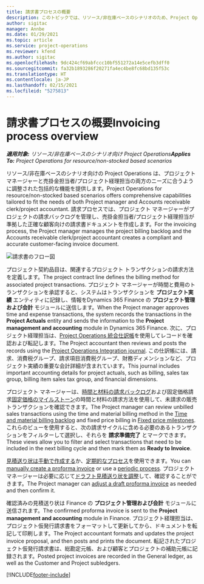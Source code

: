 ```yaml
---
title: 請求書プロセスの概要
description: このトピックでは、リソース/非在庫ベースのシナリオのため、Project Operations における請求書のプロセス概要を説明します。
author: sigitac
manager: Annbe
ms.date: 01/29/2021
ms.topic: article
ms.service: project-operations
ms.reviewer: kfend
ms.author: sigitac
ms.openlocfilehash: 9dc424cf69abfccc10bf551272a14e5cefb3dff0
ms.sourcegitcommit: fa32b1893286f20271fa4ec4be8fc68bd135f53c
ms.translationtype: HT
ms.contentlocale: ja-JP
ms.lasthandoff: 02/15/2021
ms.locfileid: "5275813"
---
```

# <a name="invoicing-process-overview"></a><span data-ttu-id="80420-103">請求書プロセスの概要</span><span class="sxs-lookup"><span data-stu-id="80420-103">Invoicing process overview</span></span>

<span data-ttu-id="80420-104">_**適用対象:** リソース/非在庫ベースのシナリオ向け Project Operations_</span><span class="sxs-lookup"><span data-stu-id="80420-104">_**Applies To:** Project Operations for resource/non-stocked based scenarios_</span></span>

<span data-ttu-id="80420-105">リソース/非在庫ベースのシナリオ向けの Project Operations は、プロジェクト マネージャーと売掛金担当者/プロジェクト経理担当の両方のニーズに合うように調整された包括的な機能を提供します。</span><span class="sxs-lookup"><span data-stu-id="80420-105">Project Operations for resource/non-stocked based scenarios offers comprehensive capabilities tailored to fit the needs of both Project manager and Accounts receivable clerk/project accountant.</span></span> <span data-ttu-id="80420-106">請求プロセスでは、プロジェクト マネージャーがプロジェクトの請求バックログを管理し、売掛金担当者/プロジェクト経理担当が準拠した正確な顧客向けの請求書ドキュメントを作成します。</span><span class="sxs-lookup"><span data-stu-id="80420-106">For the invoicing process, the Project manager manages the project billing backlog and the Accounts receivable clerk/project accountant creates a compliant and accurate customer-facing invoice document.</span></span>

![請求書のフロー図](./media/invoicing-flow.png)

<span data-ttu-id="80420-108">プロジェクト契約品目は、関連するプロジェクト トランザクションの請求方法を定義します。</span><span class="sxs-lookup"><span data-stu-id="80420-108">The project contract line defines the billing method for associated project transactions.</span></span> <span data-ttu-id="80420-109">プロジェクト マネージャーが時間と費用のトランザクションを承認すると、システムはトランザクションを **プロジェクト実績** エンティティに記録し、情報をDynamics 365 Finance の **プロジェクト管理および会計** モジュールに送信します。</span><span class="sxs-lookup"><span data-stu-id="80420-109">When the Project manager approves time and expense transactions, the system records the transactions in the **Project Actuals** entity and sends the information to the **Project management and accounting** module in Dynamics 365 Finance.</span></span> <span data-ttu-id="80420-110">次に、プロジェクト経理担当は、[Project Operations 統合仕訳帳](../project-accounting/project-operations-integration-journal.md)を使用してレコードを確認および転記します。</span><span class="sxs-lookup"><span data-stu-id="80420-110">The Project accountant then reviews and posts the records using the [Project Operations Integration journal](../project-accounting/project-operations-integration-journal.md).</span></span> <span data-ttu-id="80420-111">この仕訳帳には、請求、消費税グループ、請求項目消費税グループ、財務ディメンションなど、プロジェクト実績の重要な会計詳細が含まれています。</span><span class="sxs-lookup"><span data-stu-id="80420-111">This journal includes important accounting details for project actuals, such as billing, sales tax group, billing item sales tax group, and financial dimensions.</span></span>

<span data-ttu-id="80420-112">プロジェクト マネージャーは、[時間と材料の請求バックログ](../proforma-invoicing/manage-billing-backlog.md#time-and-material-billing-backlog)および固定価格請求[固定価格のマイルストーン](../proforma-invoicing/manage-billing-backlog.md#fixed-price-milestones)の時間と材料の請求方法を使用して、未請求の販売トランザクションを確認できます。</span><span class="sxs-lookup"><span data-stu-id="80420-112">The Project manager can review unbilled sales transactions using the time and material billing method in the [Time and material billing backlog](../proforma-invoicing/manage-billing-backlog.md#time-and-material-billing-backlog) and fixed price billing in [Fixed price milestones](../proforma-invoicing/manage-billing-backlog.md#fixed-price-milestones).</span></span> <span data-ttu-id="80420-113">これらのビューを使用すると、次の請求サイクルに含める必要のあるトランザクションをフィルターして選択し、それらを **請求準備完了** とマークできます。</span><span class="sxs-lookup"><span data-stu-id="80420-113">These views allow you to filter and select transactions that need to be included in the next billing cycle and then mark them as **Ready to Invoice**.</span></span>

<span data-ttu-id="80420-114">[見積送り状は手動で作成する](../proforma-invoicing/create-manual-proforma-invoice.md)か、[定期的なプロセス](../proforma-invoicing/configure-automated-invoice-creation.md)を使用できます。</span><span class="sxs-lookup"><span data-stu-id="80420-114">You can [manually create a proforma invoice](../proforma-invoicing/create-manual-proforma-invoice.md) or use a [periodic process](../proforma-invoicing/configure-automated-invoice-creation.md).</span></span> <span data-ttu-id="80420-115">プロジェクトマネージャーは必要に応じて[ドラフト見積送り状を調整](../proforma-invoicing/manage-proforma-invoice.md)して、確認することができます。</span><span class="sxs-lookup"><span data-stu-id="80420-115">The Project manager can [adjust a draft proforma invoice](../proforma-invoicing/manage-proforma-invoice.md) as needed and then confirm it.</span></span>

<span data-ttu-id="80420-116">確認済みの見積送り状は Finance の **プロジェクト管理および会計** モジュールに送信されます。</span><span class="sxs-lookup"><span data-stu-id="80420-116">The confirmed proforma invoice is sent to the **Project management and accounting** module in Finance.</span></span> <span data-ttu-id="80420-117">プロジェクト経理担当は、プロジェクト仮発行請求書をフォーマットして更新してから、ドキュメントを転記して印刷します。</span><span class="sxs-lookup"><span data-stu-id="80420-117">The Project accountant formats and updates the project invoice proposal, and then posts and prints the document.</span></span> <span data-ttu-id="80420-118">転記されたプロジェクト仮発行請求書は、総勘定元帳、および顧客とプロジェクトの補助元帳に記録されます。</span><span class="sxs-lookup"><span data-stu-id="80420-118">Posted project invoices are recorded in the General ledger, as well as the Customer and Project subledgers.</span></span>


[!INCLUDE[footer-include](../includes/footer-banner.md)]